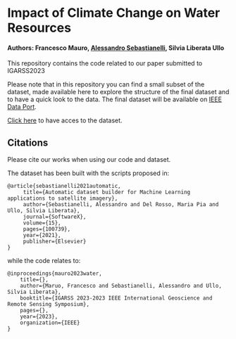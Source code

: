 # Impact of Climate Change on Water Resources
#### Authors: Francesco Mauro, [Alessandro Sebastianelli](https://alessandrosebastianelli.github.io/), Silvia Liberata Ullo


This repository contains the code related to our paper submitted to IGARSS2023

Please note that in this repository you can find a small subset of the dataset, made available here to explore the structure of the final dataset and to have a quick look to the data. The final dataset will be available on [IEEE Data Port](https://ieee-dataport.org/search/node).

[Click here]() to have acces to the dataset.

## Citations

Please cite our works when using our code and dataset.

The dataset has been built with the scripts proposed in:

	@article{sebastianelli2021automatic,
 		 title={Automatic dataset builder for Machine Learning applications to satellite imagery},
  		 author={Sebastianelli, Alessandro and Del Rosso, Maria Pia and Ullo, Silvia Liberata},
 		 journal={SoftwareX},
 	 	 volume={15},
  		 pages={100739},
  		 year={2021},
  		 publisher={Elsevier}
	}

while the code relates to:

	@inproceedings{mauro2023water,
		title={},
		author={Maruo, Francesco and Sebastianelli, Alessandro and Ullo, Silvia Liberata},
		booktitle={IGARSS 2023-2023 IEEE International Geoscience and Remote Sensing Symposium},
		pages={},
		year={2023},
		organization={IEEE}
	}


